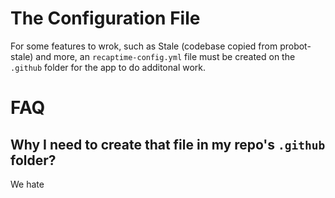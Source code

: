 # The Configuration File

For some features to wrok, such as Stale (codebase copied
from probot-stale) and more, an `recaptime-config.yml` file must be
created on the `.github` folder for the app to do additonal work.

# FAQ
## Why I need to create that file in my repo's `.github` folder?

We hate